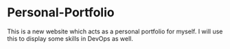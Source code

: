 # Personal-Portfolio
This is a new website which acts as a personal portfolio for myself. I will use this to display some skills in DevOps as well. 
